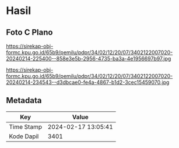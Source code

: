 # Hasil

## Foto C Plano

https://sirekap-obj-formc.kpu.go.id/65b9/pemilu/pdpr/34/02/12/20/07/3402122007020-20240214-225400--858e3e5b-2956-4735-ba3a-4e1956697b97.jpg

https://sirekap-obj-formc.kpu.go.id/65b9/pemilu/pdpr/34/02/12/20/07/3402122007020-20240214-234543--d3dbcae0-fe4a-4867-b1d2-3cec15459070.jpg


## Metadata

| Key        | Value               |
| ---------- | ------------------- |
| Time Stamp | 2024-02-17 13:05:41 |
| Kode Dapil | 3401                |



